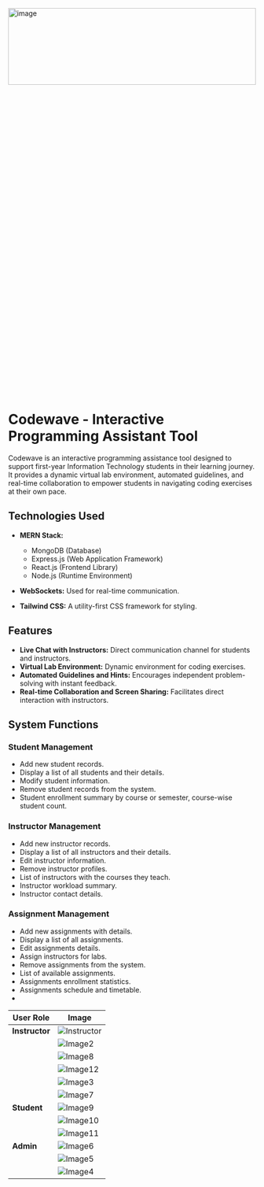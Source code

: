 

<img src="https://github.com/ImeshR/IPAT-Project/assets/111144332/62b45af6-8114-45c9-8b62-8e78efc8ae84" alt="image" style="width:100%; height:20%;">



# Codewave - Interactive Programming Assistant Tool

Codewave is an interactive programming assistance tool designed to support first-year Information Technology students in their learning journey. It provides a dynamic virtual lab environment, automated guidelines, and real-time collaboration to empower students in navigating coding exercises at their own pace.

## Technologies Used

- **MERN Stack:**
  - MongoDB (Database)
  - Express.js (Web Application Framework)
  - React.js (Frontend Library)
  - Node.js (Runtime Environment)

- **WebSockets:** Used for real-time communication.

- **Tailwind CSS:** A utility-first CSS framework for styling.


## Features

- **Live Chat with Instructors:** Direct communication channel for students and instructors.
- **Virtual Lab Environment:** Dynamic environment for coding exercises.
- **Automated Guidelines and Hints:** Encourages independent problem-solving with instant feedback.
- **Real-time Collaboration and Screen Sharing:** Facilitates direct interaction with instructors.

## System Functions

### Student Management

- Add new student records.
- Display a list of all students and their details.
- Modify student information.
- Remove student records from the system.
- Student enrollment summary by course or semester, course-wise student count.

### Instructor Management

- Add new instructor records.
- Display a list of all instructors and their details.
- Edit instructor information.
- Remove instructor profiles.
- List of instructors with the courses they teach.
- Instructor workload summary.
- Instructor contact details.

### Assignment Management

- Add new assignments with details.
- Display a list of all assignments.
- Edit assignments details.
- Assign instructors for labs.
- Remove assignments from the system.
- List of available assignments.
- Assignments enrollment statistics.
- Assignments schedule and timetable.
- 
 
| User Role | Image |
| --- | --- |
| **Instructor** | ![Instructor](https://github.com/SarangaSiriwardhana9/CodeWave/assets/99233703/62976afa-f859-4353-9fb8-cf42e275a9b7) |
| | ![Image2](https://github.com/SarangaSiriwardhana9/CodeWave/assets/99233703/d5d71800-e7cf-48ef-a3d6-1cefddca43bb) |
| | ![Image8](https://github.com/SarangaSiriwardhana9/CodeWave/assets/99233703/6d1c65ce-daa3-47ff-8baa-f8b2df2ce922) |
| | ![Image12](https://github.com/SarangaSiriwardhana9/CodeWave/assets/99233703/09af0700-1a93-4398-baad-b57e317023c7) |
| | ![Image3](https://github.com/SarangaSiriwardhana9/CodeWave/assets/99233703/dce64f1e-5be0-4851-be4c-44e71737a690) |
| | ![Image7](https://github.com/SarangaSiriwardhana9/CodeWave/assets/99233703/5099c5dc-3cf5-464b-85fe-917e9c83d364) |
| **Student** | ![Image9](https://github.com/SarangaSiriwardhana9/CodeWave/assets/99233703/16683687-601a-4d24-a418-44458abc2cfa) |
| | ![Image10](https://github.com/SarangaSiriwardhana9/CodeWave/assets/99233703/40acc07f-b582-4333-a40c-205254337805) |
| | ![Image11](https://github.com/SarangaSiriwardhana9/CodeWave/assets/99233703/87eb404b-fb75-4d3d-b662-ad95aaaf98e0) |
| **Admin** | ![Image6](https://github.com/SarangaSiriwardhana9/CodeWave/assets/99233703/7da81b25-7041-4397-9e10-6248b035e4d8) |
| | ![Image5](https://github.com/SarangaSiriwardhana9/CodeWave/assets/99233703/dcef6ee6-e103-47b1-9f57-dcc17d6e9cac) |
| | ![Image4](https://github.com/SarangaSiriwardhana9/CodeWave/assets/99233703/25ab7a0a-c488-4ce9-ab26-be96db87ed0a) |













